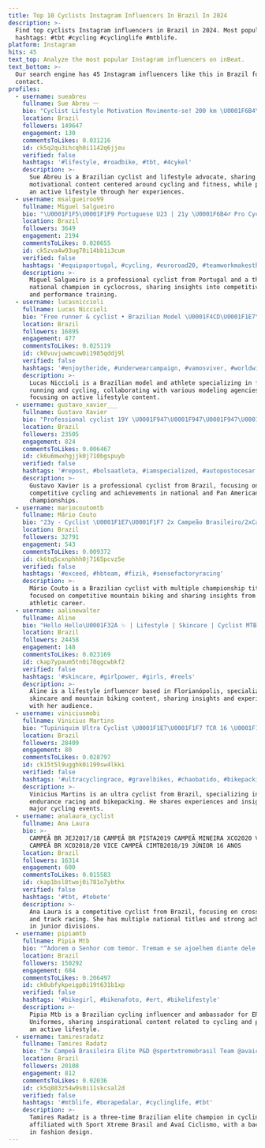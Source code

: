 ```yaml
---
title: Top 10 Cyclists Instagram Influencers In Brazil In 2024
description: >-
  Find top cyclists Instagram influencers in Brazil in 2024. Most popular
  hashtags: #tbt #cycling #cyclinglife #mtblife.
platform: Instagram
hits: 45
text_top: Analyze the most popular Instagram influencers on inBeat.
text_bottom: >-
  Our search engine has 45 Instagram influencers like this in Brazil for you to
  contact.
profiles:
  - username: sueabreu
    fullname: Sue Abreu 〰️
    bio: "Cyclist Lifestyle Motivation Movimente-se! 200 km \U0001F6B4\U0001F3FC‍♀️ Embaixadora Epic Mountain \U0001F6B5\U0001F3FC‍♀️ Strava Sue Abreu Vitória ES \U0001F1E7\U0001F1F7 Explore aqui \U0001F447\U0001F3FB\U0001F609"
    location: Brazil
    followers: 149647
    engagement: 130
    commentsToLikes: 0.031216
    id: ck5q2qu3ihcqh0i1142q6jjeu
    verified: false
    hashtags: '#lifestyle, #roadbike, #tbt, #4cykel'
    description: >-
      Sue Abreu is a Brazilian cyclist and lifestyle advocate, sharing
      motivational content centered around cycling and fitness, while promoting
      an active lifestyle through her experiences.
  - username: msalgueiroo99
    fullname: Miguel Salgueiro
    bio: "\U0001F1F5\U0001F1F9 Portuguese U23 | 21y \U0001F6B4‍♂️ Pro Cyclist with @la.sport.cycle \U0001F947 3x Cyclocross National Champion \U0001F1EA\U0001F1FA 9th Road EuroChamps 2020"
    location: Brazil
    followers: 3649
    engagement: 2194
    commentsToLikes: 0.020655
    id: ck5zva4w93ug70i14bb1i3cum
    verified: false
    hashtags: '#equipaportugal, #cycling, #euroroad20, #teamworkmakesthedreamwork'
    description: >-
      Miguel Salgueiro is a professional cyclist from Portugal and a three-time
      national champion in cyclocross, sharing insights into competitive cycling
      and performance training.
  - username: lucasniccioli
    fullname: Lucas Niccioli
    bio: "Free runner & cyclist • Brazilian Model \U0001F4CD\U0001F1E7\U0001F1F7 @alluremgt \U0001F1E8\U0001F1F1 @welovemodels._ \U0001F30E @flymodelsmgt ♻️ @jornadaporeles ⛰ @dlrc__"
    location: Brazil
    followers: 16895
    engagement: 477
    commentsToLikes: 0.025119
    id: ck0vuvjuwmcuw0i1985qddj9l
    verified: false
    hashtags: '#enjoytheride, #underwearcampaign, #vamosviver, #worldwide'
    description: >-
      Lucas Niccioli is a Brazilian model and athlete specializing in free
      running and cycling, collaborating with various modeling agencies and
      focusing on active lifestyle content.
  - username: gustavo_xavier___
    fullname: Gustavo Xavier
    bio: "Professional cyclist 19Y \U0001F947\U0001F947\U0001F947\U0001F947\U0001F947\U0001F948\U0001F949Brazilian Champion \U0001F949Panamericano Team:@specializedbr"
    location: Brazil
    followers: 23505
    engagement: 824
    commentsToLikes: 0.006467
    id: ck6u6mwxhgjjk0j710bgspuyb
    verified: false
    hashtags: '#repost, #bolsaatleta, #iamspecialized, #autopostocesar'
    description: >-
      Gustavo Xavier is a professional cyclist from Brazil, focusing on
      competitive cycling and achievements in national and Pan American
      championships.
  - username: mariocoutomtb
    fullname: Mário Couto
    bio: "23y - Cyclist \U0001F1E7\U0001F1F7 2x Campeão Brasileiro/2xCampeão da CIMTB/3x Campeão Mineiro/ Campeão Portugal Cup “Tudo vale a pena quando a alma não é pequena.”"
    location: Brazil
    followers: 32791
    engagement: 543
    commentsToLikes: 0.009372
    id: ck6tq5cxnphhh0j7165pcvz5e
    verified: false
    hashtags: '#exceed, #hbteam, #fizik, #sensefactoryracing'
    description: >-
      Mário Couto is a Brazilian cyclist with multiple championship titles,
      focused on competitive mountain biking and sharing insights from his
      athletic career.
  - username: aalinewalter
    fullname: Aline
    bio: "Hello Hello\U0001F32A️ ✨ | Lifestyle | Skincare | Cyclist MTB \U0001F4CD | Florianópolis \U0001F98B | Desde 1998 mantendo a classe \U0001F4F2 | Parcerias via Direct"
    location: Brazil
    followers: 24458
    engagement: 148
    commentsToLikes: 0.023169
    id: ckap7ypaum5tn0i78qgcwbkf2
    verified: false
    hashtags: '#skincare, #girlpower, #girls, #reels'
    description: >-
      Aline is a lifestyle influencer based in Florianópolis, specializing in
      skincare and mountain biking content, sharing insights and experiences
      with her audience.
  - username: viniciusmobi
    fullname: Vinicius Martins
    bio: "Tupiniquim Ultra Cyclist \U0001F1E7\U0001F1F7 TCR 16 \U0001F1EA\U0001F1FA IncaDivide 18/19 \U0001F1F5\U0001F1EA @bicievida @bikingman_ultra @corratecbrasil @laguensracefit @randonneursmogi"
    location: Brazil
    followers: 28409
    engagement: 80
    commentsToLikes: 0.028797
    id: ck15t5l9ugghk0i199sw4lkki
    verified: false
    hashtags: '#ultracyclingrace, #gravelbikes, #chaobatido, #bikepacking'
    description: >-
      Vinicius Martins is an ultra cyclist from Brazil, specializing in
      endurance racing and bikepacking. He shares experiences and insights from
      major cycling events.
  - username: analaura_cyclist
    fullname: Ana Laura
    bio: >-
      CAMPEÃ BR JEJ2017/18 CAMPEÃ BR PISTA2019 CAMPEÃ MINEIRA XCO2020 VICE
      CAMPEÃ BR XCO2018/20 VICE CAMPEÃ CIMTB2018/19 JÚNIOR 16 ANOS
    location: Brazil
    followers: 16314
    engagement: 600
    commentsToLikes: 0.015583
    id: ckap1bsl8twoj0i781o7ybthx
    verified: false
    hashtags: '#tbt, #tebete'
    description: >-
      Ana Laura is a competitive cyclist from Brazil, focusing on cross-country
      and track racing. She has multiple national titles and strong achievements
      in junior divisions.
  - username: pipiamtb
    fullname: Pipia Mtb
    bio: "“Adorem o Senhor com temor. Tremam e se ajoelhem diante dele;” ‭‭Salmos‬ ‭2:11‬ Ninguém é triste pedalando \U0001F6B2 Embaixadora @ert.uniformes Kwai \U0001F447\U0001F3FC"
    location: Brazil
    followers: 150292
    engagement: 684
    commentsToLikes: 0.206497
    id: ck0ubfykpeigp0i19t631b1xp
    verified: false
    hashtags: '#bikegirl, #bikenafoto, #ert, #bikelifestyle'
    description: >-
      Pipia Mtb is a Brazilian cycling influencer and ambassador for ER.T
      Uniformes, sharing inspirational content related to cycling and promoting
      an active lifestyle.
  - username: tamiresradatz
    fullname: Tamires Radatz
    bio: "3x Campeã Brasileira Elite P&D @sportxtremebrasil Team @avaiciclismo \U0001F393 Design de moda Contato e- mail"
    location: Brazil
    followers: 20108
    engagement: 812
    commentsToLikes: 0.02036
    id: ck5q883z54w9s0i11skcsal2d
    verified: false
    hashtags: '#mtblife, #borapedalar, #cyclinglife, #tbt'
    description: >-
      Tamires Radatz is a three-time Brazilian elite champion in cycling,
      affiliated with Sport Xtreme Brasil and Avaí Ciclismo, with a background
      in fashion design.
---
```


